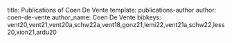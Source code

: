 title: Publications of Coen De Vente
template: publications-author
author: coen-de-vente
author_name: Coen De Vente
bibkeys: vent20,vent21,vent20a,schw22a,vent18,gonz21,lemi22,vent21a,schw22,less20,xion21,ardu20